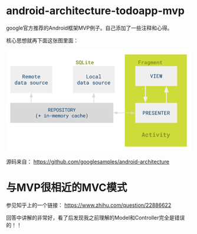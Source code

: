 # android-architecture-todoapp-mvp
google官方推荐的Android框架MVP例子。自己添加了一些注释和心得。

核心思想就再下面这张图里面：

![mvp](/mvp.png)

源码来自：
https://github.com/googlesamples/android-architecture

# 与MVP很相近的MVC模式
参见知乎上的一个链接：
https://www.zhihu.com/question/22886622

回答中讲解的非常好，看了后发现我之前理解的Model和Controller完全是错误的！！
